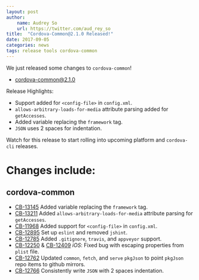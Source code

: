 ```yaml
---
layout: post
author:
    name: Audrey So
    url: https://twitter.com/aud_rey_so
title:  "Cordova-Common@2.1.0 Released!"
date: 2017-09-05
categories: news
tags: release tools cordova-common
---
```


We just released some changes to `cordova-common`!

* [cordova-common@2.1.0](https://www.npmjs.com/package/cordova-common)

Release Highlights:
* Support added for `<config-file>` in `config.xml`.
* `allows-arbitrary-loads-for-media` attribute parsing added for `getAccesses`.
* Added variable replacing the `framework` tag.
* `JSON` uses 2 spaces for indentation.

Watch for this release to start rolling into upcoming platform and `cordova-cli` releases.

<!--more-->
# Changes include:

## cordova-common

* [CB-13145](https://issues.apache.org/jira/browse/CB-13145) Added variable replacing the `framework` tag.
* [CB-13211](https://issues.apache.org/jira/browse/CB-13211) Added `allows-arbitrary-loads-for-media` attribute parsing for `getAccesses`.
* [CB-11968](https://issues.apache.org/jira/browse/CB-11968) Added support for `<config-file>` in `config.xml`.
* [CB-12895](https://issues.apache.org/jira/browse/CB-12895) Set up `eslint` and removed `jshint`.
* [CB-12785](https://issues.apache.org/jira/browse/CB-12785) Added `.gitignore`, `travis`, and `appveyor` support.
* [CB-12250](https://issues.apache.org/jira/browse/CB-12250) & [CB-12409](https://issues.apache.org/jira/browse/CB-12409) *iOS*: Fixed bug with escaping properties from `plist` file.
* [CB-12762](https://issues.apache.org/jira/browse/CB-12762) Updated `common`, `fetch`, and `serve` `pkgJson` to point `pkgJson` repo items to github mirrors.
* [CB-12766](https://issues.apache.org/jira/browse/CB-12766) Consistently write `JSON` with 2 spaces indentation.